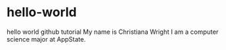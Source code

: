 # hello-world
hello world github tutorial 
My name is Christiana Wright I am a computer science major at AppState.
